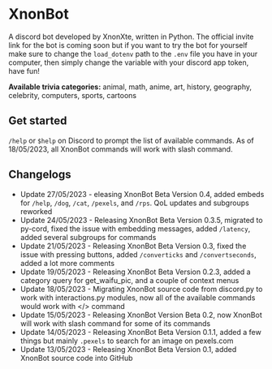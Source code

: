 # XnonBot

A discord bot developed by XnonXte, written in Python. The official invite link for the bot is coming soon but if you want to try the bot for yourself make sure to change the `load_dotenv` path to the `.env` file you have in your computer, then simply change the variable with your discord app token, have fun!

**Available trivia categories:** animal, math, anime, art, history, geography, celebrity, computers, sports, cartoons


## Get started

`/help` or `$help` on Discord to prompt the list of available commands. As of 18/05/2023, all XnonBot commands will work with slash command.

## Changelogs

- Update 27/05/2023 - eleasing XnonBot Beta Version 0.4, added embeds for `/help`, `/dog`, `/cat`, `/pexels`, and `/rps`. QoL updates and subgroups reworked
- Update 24/05/2023 - Releasing XnonBot Beta Version 0.3.5, migrated to py-cord, fixed the issue with embedding messages, added `/latency`, added several subgroups for commands
- Update 21/05/2023 - Releasing XnonBot Beta Version 0.3, fixed the issue with pressing buttons, added `/converticks` and `/convertseconds`, added a lot more comments
- Update 19/05/2023 - Releasing XnonBot Beta Version 0.2.3, added a category query for get_waifu_pic, and a couple of context menus
- Update 18/05/2023 - Migrating XnonBot source code from discord.py to work with interactions.py modules, now all of the available commands would work with </> command
- Update 15/05/2023 - Releasing XnonBot Version Beta 0.2, now XnonBot will work with slash command for some of its commands
- Update 14/05/2023 - Releasing XnonBot Beta Version 0.1.1, added a few things but mainly `.pexels` to search for an image on pexels.com
- Update 13/05/2023 - Releasing XnonBot Beta Version 0.1, added XnonBot source code into GitHub
